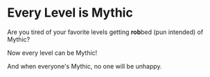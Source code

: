 # Every Level is Mythic

Are you tired of your favorite levels getting **rob**bed (pun intended) of Mythic?

Now every level can be Mythic!

And when everyone's Mythic, no one will be unhappy.
